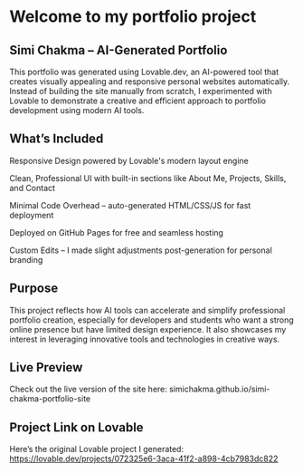 # Welcome to my portfolio project

## Simi Chakma – AI-Generated Portfolio

This portfolio was generated using Lovable.dev, an AI-powered tool that creates visually appealing and responsive personal websites automatically. Instead of building the site manually from scratch, I experimented with Lovable to demonstrate a creative and efficient approach to portfolio development using modern AI tools.

 ## What’s Included
Responsive Design powered by Lovable's modern layout engine

Clean, Professional UI with built-in sections like About Me, Projects, Skills, and Contact

Minimal Code Overhead – auto-generated HTML/CSS/JS for fast deployment

Deployed on GitHub Pages for free and seamless hosting

Custom Edits – I made slight adjustments post-generation for personal branding

 ## Purpose
This project reflects how AI tools can accelerate and simplify professional portfolio creation, especially for developers and students who want a strong online presence but have limited design experience. It also showcases my interest in leveraging innovative tools and technologies in creative ways.

## Live Preview
Check out the live version of the site here: simichakma.github.io/simi-chakma-portfolio-site

## Project Link on Lovable
Here’s the original Lovable project I generated:
https://lovable.dev/projects/072325e6-3aca-41f2-a898-4cb7983dc822
